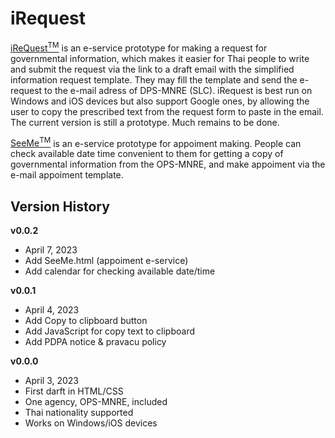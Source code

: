 # iRequest
[iReQuest<sup>TM</sup>](https://kietpawpan.github.io/iRequest/index.html) is an e-service prototype for making a request for governmental information, which makes it easier for Thai people to write and submit the request via the link to a draft email with the simplified information request template. They may fill the template and send the e-request to the e-mail adress of DPS-MNRE (SLC). iRequest is best run on Windows and iOS devices but also support Google ones, by allowing the user to copy the prescribed text from the request form to paste in the email. The current version is still a prototype. Much remains to be done.  

[SeeMe<sup>TM</sup>](https://kietpawpan.github.io/iRequest/SeeMe.html) is an e-service prototype for appoiment making. People can check available date time convenient to them for getting a copy of governmental information from the OPS-MNRE, and make appoiment via the e-mail appoiment template. 

## Version History
__v0.0.2__
- April 7, 2023
- Add SeeMe.html (appoiment e-service)
- Add calendar for checking available date/time

__v0.0.1__
- April 4, 2023
- Add Copy to clipboard button
- Add JavaScript for copy text to clipboard
- Add PDPA notice & pravacu policy

__v0.0.0__ 
- April 3, 2023
- First darft in HTML/CSS
- One agency, OPS-MNRE, included
- Thai nationality supported
- Works on Windows/iOS devices 
